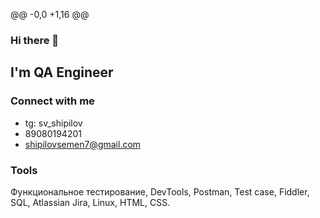 @@ -0,0 +1,16 @@
### Hi there 👋

## I'm QA Engineer

### Connect with me

- tg: sv_shipilov
- 89080194201
- shipilovsemen7@gmail.com


### Tools
Функциональное тестирование, DevTools, Postman, Test case, Fiddler, SQL, 
Atlassian Jira, Linux, HTML, CSS.
